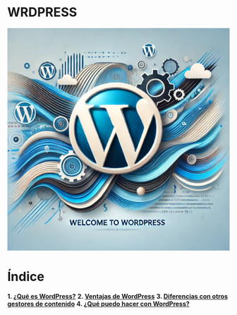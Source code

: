# WRDPRESS
![Portada de WordPress](imagenes/portada.webp)

# Índice
**1. [¿Qué es WordPress?](documentos/que-es-wordpress.md)**
**2. [Ventajas de WordPress](documentos/ventajas-de-wordpress.md)**
**3. [Diferencias con otros gestores de contenido](documentos/diferencias-con-otros-gestores-de-contenido.md)**
**4. [¿Qué puedo hacer con WordPress?](documentos/que-puedo-hacer-con-wordpress.md)**
